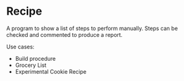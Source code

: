 # Recipe
A program to show a list of steps to perform manually. Steps can be checked and commented to produce a report.


Use cases:
- Build procedure
- Grocery List
- Experimental Cookie Recipe
